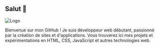 ## Salut 👋

![Logo](https://cdn.discordapp.com/attachments/837427288101879859/1308380480261062676/Picsart_24-11-19_11-32-39-744.jpg?ex=673dbbc7&is=673c6a47&hm=385c80ea700edffe32f34ab6e1553665f0abf4d1a203b4e0591e035089eb56ed&)

Bienvenue sur mon GitHub !
Je suis développeur web débutant, passionné par la création de sites et d'applications. Vous trouverez ici mes projets et expérimentations en HTML, CSS, JavaScript et autres technologies web.
